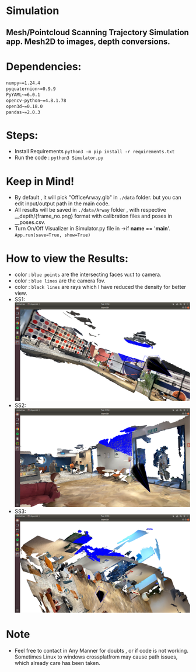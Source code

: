 # Simulation
Mesh/Pointcloud Scanning Trajectory Simulation app. Mesh2D to images, depth conversions.
---
# Dependencies:

```
numpy~=1.24.4
pyquaternion~=0.9.9
PyYAML~=6.0.1
opencv-python~=4.8.1.78
open3d~=0.18.0
pandas~=2.0.3
```

# Steps:
- Install Requirements ```python3 -m pip install -r requirements.txt```
- Run the code : ```python3 Simulator.py```

# Keep in Mind!
- By default , it will pick "OfficeArway.glb" in ```./data``` folder. but you can edit input/output path in the main code.
- All results will be saved in ```./data/Arway``` folder , with respective __depth/{frame_no.png} format with calibration files and poses in __poses.csv.
- Turn On/Off Visualizer in Simulator.py file in ->if __name__ == '__main__'. ```App.run(save=True, show=True)```

# How to view the Results:
- color : ```blue points``` are the intersecting faces w.r.t to camera.
- color : ```blue lines``` are the camera fov. 
- color : ```black lines``` are rays which I have reduced the density for better view.
- SS1: ![](SS1.png "Result1")
- SS2: ![](SS2.png "Result2")
- SS3: ![](SS3.png "Result3")


# Note
- Feel free to contact in Any Manner for doubts , or if code is not working. Sometimes Linux to windows crossplatfrom may cause path issues, which already care has been taken.


